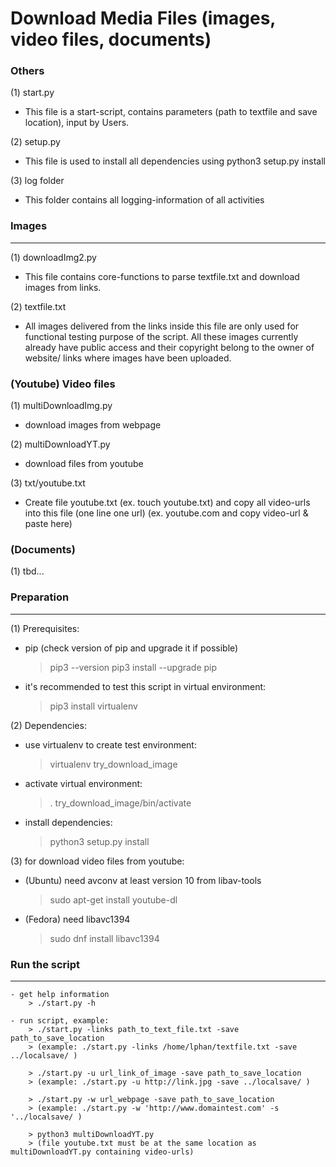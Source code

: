 Download Media Files (images, video files, documents) 
=

### Others
(1) start.py
- This file is a start-script, contains parameters (path to textfile and save location), input by Users.

(2) setup.py
- This file is used to install all dependencies using python3 setup.py install

(3) log folder
- This folder contains all logging-information of all activities


### Images
----------------- 
(1) downloadImg2.py 
- This file contains core-functions to parse textfile.txt and download images from links.

(2) textfile.txt
- All images delivered from the links inside this file are only used for functional testing purpose of the script. All these images currently already have public access and their copyright belong to the owner of website/ links where images have been uploaded.


### (Youtube) Video files
(1) multiDownloadImg.py
- download images from webpage

(2) multiDownloadYT.py
- download files from youtube

(3) txt/youtube.txt
- Create file youtube.txt (ex. touch youtube.txt) and copy all video-urls into this file (one line one url) 
(ex. youtube.com and copy video-url & paste here)


### (Documents) 
(1) tbd...
 

### Preparation
---------------

(1) Prerequisites:
- pip (check version of pip and upgrade it if possible)        
    > pip3 --version
    > pip3 install --upgrade pip

- it's recommended to test this script in virtual environment:
    > pip3 install virtualenv

(2) Dependencies:
- use virtualenv to create test environment:
    > virtualenv try_download_image
- activate virtual environment:
    > . try_download_image/bin/activate 
- install dependencies:
    > python3 setup.py install

(3) for download video files from youtube:
- (Ubuntu) need avconv at least version 10 from libav-tools
    > sudo apt-get install youtube-dl

- (Fedora) need libavc1394
    > sudo dnf install libavc1394	
    
### Run the script 
------------------

    - get help information
        > ./start.py -h   

    - run script, example:
        > ./start.py -links path_to_text_file.txt -save path_to_save_location   
        > (example: ./start.py -links /home/lphan/textfile.txt -save ../localsave/ )

        > ./start.py -u url_link_of_image -save path_to_save_location
        > (example: ./start.py -u http://link.jpg -save ../localsave/ )

        > ./start.py -w url_webpage -save path_to_save_location
        > (example: ./start.py -w 'http://www.domaintest.com' -s '../localsave/ )

        > python3 multiDownloadYT.py 
        > (file youtube.txt must be at the same location as multiDownloadYT.py containing video-urls) 

